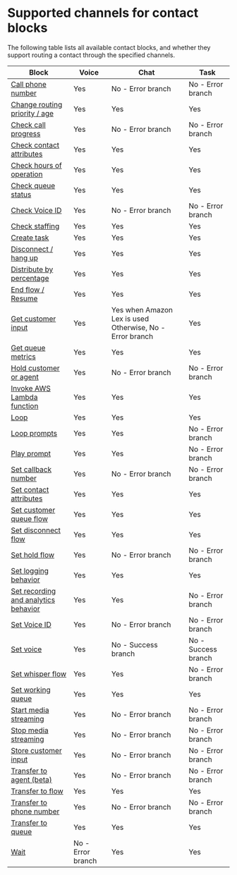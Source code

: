 # Supported channels for contact blocks<a name="block-support-by-channel"></a>

The following table lists all available contact blocks, and whether they support routing a contact through the specified channels\. 


| Block | Voice | Chat | Task | 
| --- | --- | --- | --- | 
| [Call phone number](call-phone-number.md)  | Yes | No \- Error branch | No \- Error branch | 
|  [Change routing priority / age](change-routing-priority.md)   | Yes | Yes | Yes | 
|  [Check call progress](check-call-progress.md)   | Yes | No \- Error branch | No \- Error branch | 
|  [Check contact attributes](check-contact-attributes.md)   | Yes | Yes | Yes | 
|   [Check hours of operation](check-hours-of-operation.md)  | Yes | Yes | Yes | 
|   [Check queue status](check-queue-status.md)   | Yes | Yes | Yes | 
|   [Check Voice ID](check-voice-id.md)   | Yes | No \- Error branch | No \- Error branch | 
|   [Check staffing](check-staffing.md)   | Yes | Yes | Yes | 
|   [Create task](create-task-block.md)   | Yes | Yes | Yes | 
|  [Disconnect / hang up](disconnect-hang-up.md)  | Yes | Yes | Yes | 
|   [Distribute by percentage](distribute-by-percentage.md)   | Yes | Yes | Yes | 
|   [End flow / Resume](end-flow-resume.md)   | Yes | Yes | Yes | 
|   [Get customer input](get-customer-input.md)   | Yes | Yes when Amazon Lex is used Otherwise, No \- Error branch | Yes | 
| [Get queue metrics](get-queue-metrics.md) | Yes | Yes | Yes | 
|  [Hold customer or agent](hold-customer-agent.md)  | Yes | No \- Error branch | No \- Error branch | 
|  [Invoke AWS Lambda function](invoke-lambda-function-block.md)  | Yes | Yes | Yes | 
|  [Loop](loop.md)  | Yes | Yes | Yes | 
|  [Loop prompts](loop-prompts.md)  | Yes | Yes | No \- Error branch | 
|   [Play prompt](play.md)  | Yes | Yes | No \- Error branch | 
|   [Set callback number](set-callback-number.md)   | Yes | No \- Error branch | No \- Error branch | 
|   [Set contact attributes](set-contact-attributes.md)   | Yes | Yes | Yes | 
|  [Set customer queue flow](set-customer-queue-flow.md)  | Yes | Yes | Yes | 
|   [Set disconnect flow](set-disconnect-flow.md)   | Yes | Yes | Yes | 
|   [Set hold flow](set-hold-flow.md)   | Yes | No \- Error branch | No \- Error branch | 
|   [Set logging behavior](set-logging-behavior.md)   | Yes | Yes | Yes | 
|   [Set recording and analytics behavior](set-recording-behavior.md)  | Yes | Yes | No \- Error branch | 
|   [Set Voice ID](set-voice-id.md)   | Yes | No \- Error branch | No \- Error branch | 
|  [Set voice](set-voice.md)   | Yes | No \- Success branch | No \- Success branch | 
|   [Set whisper flow](set-whisper-flow.md)  | Yes | Yes | No \- Error branch | 
|   [Set working queue](set-working-queue.md)   | Yes | Yes | Yes | 
|  [Start media streaming](start-media-streaming.md)  | Yes | No \- Error branch | No \- Error branch | 
|  [Stop media streaming](stop-media-streaming.md)  | Yes | No \- Error branch | No \- Error branch | 
|   [Store customer input](store-customer-input.md)   | Yes | No \- Error branch | No \- Error branch | 
|   [Transfer to agent \(beta\)](transfer-to-agent-block.md)  | Yes | No \- Error branch | No \- Error branch | 
|   [Transfer to flow](transfer-to-flow.md)  | Yes | Yes | Yes | 
|   [Transfer to phone number](transfer-to-phone-number.md)  | Yes | No \- Error branch | No \- Error branch | 
|   [Transfer to queue](transfer-to-queue.md)   | Yes | Yes | Yes | 
|   [Wait](wait.md)  | No \- Error branch | Yes | Yes | 